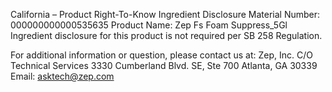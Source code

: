  
 
 
California – Product Right-To-Know Ingredient Disclosure 
Material Number: 000000000000535635 
Product Name: Zep Fs Foam Suppress_5Gl 
Ingredient disclosure for this product is not required per SB 258 Regulation. 
 
For additional information or question, please contact us at: 
Zep, Inc. 
C/O Technical Services 
3330 Cumberland Blvd. SE, Ste 700 
Atlanta, GA 30339 
Email: asktech@zep.com 
 
 
 
 
